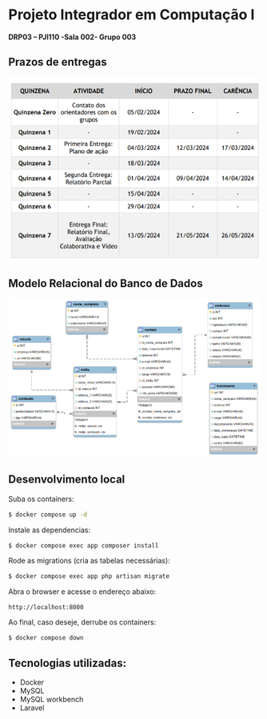 # Projeto Integrador em Computação I
**DRP03 – PJI110 -Sala 002- Grupo 003**

## Prazos de entregas

![calendario](image/calendario.png)

## Modelo Relacional do Banco de Dados

![mr](image/diagrama_er_pi.png)


## Desenvolvimento local

Suba os containers:

```sh
$ docker compose up -d
```

Instale as dependencias:

```sh
$ docker compose exec app composer install
```

Rode as migrations (cria as tabelas necessárias):

```sh
$ docker compose exec app php artisan migrate
```

Abra o browser e acesse o endereço abaixo:

```
http://localhost:8000
```

Ao final, caso deseje, derrube os containers:

```sh
$ docker compose down
```

## Tecnologias utilizadas:

* Docker
* MySQL
* MySQL workbench
* Laravel
